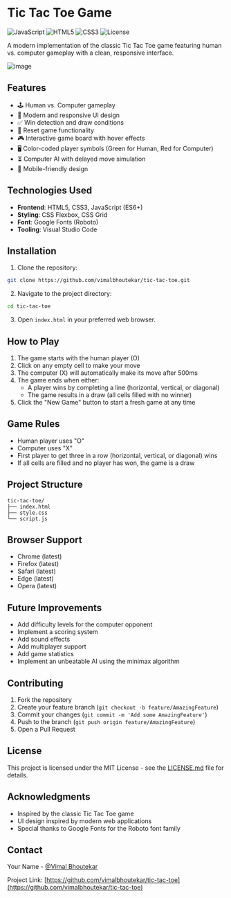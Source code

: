 # Tic Tac Toe Game

![JavaScript](https://img.shields.io/badge/JavaScript-ES6+-yellow.svg)
![HTML5](https://img.shields.io/badge/HTML-5-orange.svg)
![CSS3](https://img.shields.io/badge/CSS-3-blue.svg)
![License](https://img.shields.io/badge/License-MIT-green.svg)

A modern implementation of the classic Tic Tac Toe game featuring human vs. computer gameplay with a clean, responsive interface.


![image](https://github.com/user-attachments/assets/2537e118-54aa-4754-9bea-714d1de07d18)

## Features

- 🕹️ Human vs. Computer gameplay
- 🎨 Modern and responsive UI design
- ✅ Win detection and draw conditions
- 🔄 Reset game functionality
- 🎮 Interactive game board with hover effects
- 🖥️ Color-coded player symbols (Green for Human, Red for Computer)
- ⏳ Computer AI with delayed move simulation
- 📱 Mobile-friendly design

## Technologies Used

- **Frontend**: HTML5, CSS3, JavaScript (ES6+)
- **Styling**: CSS Flexbox, CSS Grid
- **Font**: Google Fonts (Roboto)
- **Tooling**: Visual Studio Code

## Installation

1. Clone the repository:
```bash
git clone https://github.com/vimalbhoutekar/tic-tac-toe.git
```

2. Navigate to the project directory:
```bash
cd tic-tac-toe
```

3. Open `index.html` in your preferred web browser.

## How to Play

1. The game starts with the human player (O)
2. Click on any empty cell to make your move
3. The computer (X) will automatically make its move after 500ms
4. The game ends when either:
   - A player wins by completing a line (horizontal, vertical, or diagonal)
   - The game results in a draw (all cells filled with no winner)
5. Click the "New Game" button to start a fresh game at any time

## Game Rules

- Human player uses "O"
- Computer uses "X"
- First player to get three in a row (horizontal, vertical, or diagonal) wins
- If all cells are filled and no player has won, the game is a draw

## Project Structure

```
tic-tac-toe/
├── index.html
├── style.css
└── script.js
```

## Browser Support

- Chrome (latest)
- Firefox (latest)
- Safari (latest)
- Edge (latest)
- Opera (latest)

## Future Improvements

- Add difficulty levels for the computer opponent
- Implement a scoring system
- Add sound effects
- Add multiplayer support
- Add game statistics
- Implement an unbeatable AI using the minimax algorithm

## Contributing

1. Fork the repository
2. Create your feature branch (`git checkout -b feature/AmazingFeature`)
3. Commit your changes (`git commit -m 'Add some AmazingFeature'`)
4. Push to the branch (`git push origin feature/AmazingFeature`)
5. Open a Pull Request

## License

This project is licensed under the MIT License - see the [LICENSE.md](LICENSE.md) file for details.

## Acknowledgments

- Inspired by the classic Tic Tac Toe game
- UI design inspired by modern web applications
- Special thanks to Google Fonts for the Roboto font family

## Contact

Your Name - [@Vimal Bhoutekar](https://github.com/vimalbhoutekar)

Project Link: [https://github.com/vimalbhoutekar/tic-tac-toe](https://github.com/vimalbhoutekar/tic-tac-toe)